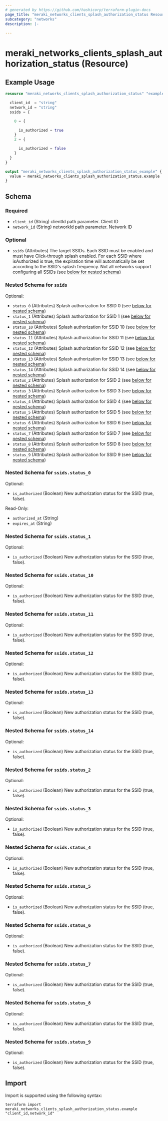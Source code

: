 ```yaml
---
# generated by https://github.com/hashicorp/terraform-plugin-docs
page_title: "meraki_networks_clients_splash_authorization_status Resource - terraform-provider-meraki"
subcategory: "networks"
description: |-
  
---
```


# meraki_networks_clients_splash_authorization_status (Resource)



## Example Usage

```terraform
resource "meraki_networks_clients_splash_authorization_status" "example" {

  client_id  = "string"
  network_id = "string"
  ssids = {

    0 = {

      is_authorized = true
    }
    2 = {

      is_authorized = false
    }
  }
}

output "meraki_networks_clients_splash_authorization_status_example" {
  value = meraki_networks_clients_splash_authorization_status.example
}
```

<!-- schema generated by tfplugindocs -->
## Schema

### Required

- `client_id` (String) clientId path parameter. Client ID
- `network_id` (String) networkId path parameter. Network ID

### Optional

- `ssids` (Attributes) The target SSIDs. Each SSID must be enabled and must have Click-through splash enabled. For each SSID where isAuthorized is true, the expiration time will automatically be set according to the SSID's splash frequency. Not all networks support configuring all SSIDs (see [below for nested schema](#nestedatt--ssids))

<a id="nestedatt--ssids"></a>
### Nested Schema for `ssids`

Optional:

- `status_0` (Attributes) Splash authorization for SSID 0 (see [below for nested schema](#nestedatt--ssids--status_0))
- `status_1` (Attributes) Splash authorization for SSID 1 (see [below for nested schema](#nestedatt--ssids--status_1))
- `status_10` (Attributes) Splash authorization for SSID 10 (see [below for nested schema](#nestedatt--ssids--status_10))
- `status_11` (Attributes) Splash authorization for SSID 11 (see [below for nested schema](#nestedatt--ssids--status_11))
- `status_12` (Attributes) Splash authorization for SSID 12 (see [below for nested schema](#nestedatt--ssids--status_12))
- `status_13` (Attributes) Splash authorization for SSID 13 (see [below for nested schema](#nestedatt--ssids--status_13))
- `status_14` (Attributes) Splash authorization for SSID 14 (see [below for nested schema](#nestedatt--ssids--status_14))
- `status_2` (Attributes) Splash authorization for SSID 2 (see [below for nested schema](#nestedatt--ssids--status_2))
- `status_3` (Attributes) Splash authorization for SSID 3 (see [below for nested schema](#nestedatt--ssids--status_3))
- `status_4` (Attributes) Splash authorization for SSID 4 (see [below for nested schema](#nestedatt--ssids--status_4))
- `status_5` (Attributes) Splash authorization for SSID 5 (see [below for nested schema](#nestedatt--ssids--status_5))
- `status_6` (Attributes) Splash authorization for SSID 6 (see [below for nested schema](#nestedatt--ssids--status_6))
- `status_7` (Attributes) Splash authorization for SSID 7 (see [below for nested schema](#nestedatt--ssids--status_7))
- `status_8` (Attributes) Splash authorization for SSID 8 (see [below for nested schema](#nestedatt--ssids--status_8))
- `status_9` (Attributes) Splash authorization for SSID 9 (see [below for nested schema](#nestedatt--ssids--status_9))

<a id="nestedatt--ssids--status_0"></a>
### Nested Schema for `ssids.status_0`

Optional:

- `is_authorized` (Boolean) New authorization status for the SSID (true, false).

Read-Only:

- `authorized_at` (String)
- `expires_at` (String)


<a id="nestedatt--ssids--status_1"></a>
### Nested Schema for `ssids.status_1`

Optional:

- `is_authorized` (Boolean) New authorization status for the SSID (true, false).


<a id="nestedatt--ssids--status_10"></a>
### Nested Schema for `ssids.status_10`

Optional:

- `is_authorized` (Boolean) New authorization status for the SSID (true, false).


<a id="nestedatt--ssids--status_11"></a>
### Nested Schema for `ssids.status_11`

Optional:

- `is_authorized` (Boolean) New authorization status for the SSID (true, false).


<a id="nestedatt--ssids--status_12"></a>
### Nested Schema for `ssids.status_12`

Optional:

- `is_authorized` (Boolean) New authorization status for the SSID (true, false).


<a id="nestedatt--ssids--status_13"></a>
### Nested Schema for `ssids.status_13`

Optional:

- `is_authorized` (Boolean) New authorization status for the SSID (true, false).


<a id="nestedatt--ssids--status_14"></a>
### Nested Schema for `ssids.status_14`

Optional:

- `is_authorized` (Boolean) New authorization status for the SSID (true, false).


<a id="nestedatt--ssids--status_2"></a>
### Nested Schema for `ssids.status_2`

Optional:

- `is_authorized` (Boolean) New authorization status for the SSID (true, false).


<a id="nestedatt--ssids--status_3"></a>
### Nested Schema for `ssids.status_3`

Optional:

- `is_authorized` (Boolean) New authorization status for the SSID (true, false).


<a id="nestedatt--ssids--status_4"></a>
### Nested Schema for `ssids.status_4`

Optional:

- `is_authorized` (Boolean) New authorization status for the SSID (true, false).


<a id="nestedatt--ssids--status_5"></a>
### Nested Schema for `ssids.status_5`

Optional:

- `is_authorized` (Boolean) New authorization status for the SSID (true, false).


<a id="nestedatt--ssids--status_6"></a>
### Nested Schema for `ssids.status_6`

Optional:

- `is_authorized` (Boolean) New authorization status for the SSID (true, false).


<a id="nestedatt--ssids--status_7"></a>
### Nested Schema for `ssids.status_7`

Optional:

- `is_authorized` (Boolean) New authorization status for the SSID (true, false).


<a id="nestedatt--ssids--status_8"></a>
### Nested Schema for `ssids.status_8`

Optional:

- `is_authorized` (Boolean) New authorization status for the SSID (true, false).


<a id="nestedatt--ssids--status_9"></a>
### Nested Schema for `ssids.status_9`

Optional:

- `is_authorized` (Boolean) New authorization status for the SSID (true, false).

## Import

Import is supported using the following syntax:

```shell
terraform import meraki_networks_clients_splash_authorization_status.example "client_id,network_id"
```
